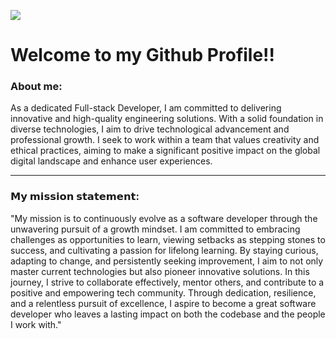 ![](Profile_Header_25.png)

# Welcome to my Github Profile!!

### About me:
As a dedicated Full-stack Developer, I am committed to delivering innovative and high-quality engineering solutions. With a solid foundation in diverse technologies, I aim to drive technological advancement and professional growth. I seek to work within a team that values creativity and ethical practices, aiming to make a significant positive impact on the global digital landscape and enhance user experiences. 

*************************************************************************
### 𝗠𝘆 𝗺𝗶𝘀𝘀𝗶𝗼𝗻 𝘀𝘁𝗮𝘁𝗲𝗺𝗲𝗻𝘁:
"My mission is to continuously evolve as a software developer through the unwavering pursuit of a growth mindset. I am committed to embracing challenges as opportunities to learn, viewing setbacks as stepping stones to success, and cultivating a passion for lifelong learning. By staying curious, adapting to change, and persistently seeking improvement, I aim to not only master current technologies but also pioneer innovative solutions. In this journey, I strive to collaborate effectively, mentor others, and contribute to a positive and empowering tech community. Through dedication, resilience, and a relentless pursuit of excellence, I aspire to become a great software developer who leaves a lasting impact on both the codebase and the people I work with."
